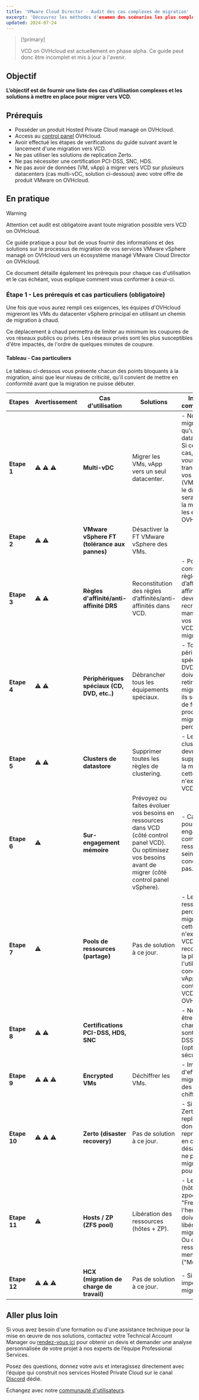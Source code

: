 ```yaml
---
title: 'VMware Cloud Director - Audit des cas complexes de migration'
excerpt: 'Découvrez les méthodes d'examen des scénarios les plus complexes au sein de vos services VMware on OVHcloud dans le but de vous préparer à migrer vers VCD'
updated: 2024-07-24
---
```


<style>
details>summary {
    color:rgb(33, 153, 232) !important;
    cursor: pointer;
}
details>summary::before {
    content:'\25B6';
    padding-right:1ch;
}
details[open]>summary::before {
    content:'\25BC';
}
</style>

> [!primary]
>
> VCD on OVHcloud est actuellement en phase alpha. Ce guide peut donc être incomplet et mis à jour à l'avenir.
>

## Objectif

**L’objectif est de fournir une liste des cas d’utilisation complexes et les solutions à mettre en place pour migrer vers VCD.**

## Prérequis

- Posséder un produit Hosted Private Cloud managé on OVHcloud.
- Access au [control panel](/links/manager) OVHcloud.
- Avoir effectué les étapes de verifications du guide suivant avant le lancement d'une migration vers VCD.
- Ne pas utiliser les solutions de replication Zerto.
- Ne pas nécessiter une certification PCI-DSS, SNC, HDS.
- Ne pas avoir de données (VM, vApp) à migrer vers VCD sur plusieurs datacenters (cas multi-vDC, solution ci-dessous) avec votre offre de produit VMware on OVHcloud.

## En pratique

> [!warning]
>
> Attention cet audit est obligatoire avant toute migration possible vers VCD on OVHcloud.
>

Ce guide pratique a pour but de vous fournir des informations et des solutions sur le processus de migration de vos services VMware vSphere managé on OVHcloud vers un écosystème managé VMware Cloud Director on OVHcloud.

Ce document détaille également les prérequis pour chaque cas d'utilisation et le cas échéant, vous explique comment vous conformer à ceux-ci.

### Étape 1 - Les prérequis et cas particuliers (obligatoire)

Une fois que vous aurez rempli ces exigences, les équipes d'OVHcloud migreront les VMs du datacenter vSphere principal en utilisant un chemin de migration à chaud.

Ce déplacement à chaud permettra de limiter au minimum les coupures de vos réseaux publics ou privés. Les réseaux privés sont les plus susceptibles d'être impactés, de l'ordre de quelques minutes de coupure.

#### Tableau - Cas particuliers

Le tableau ci-dessous vous présente chacun des points bloquants à la migration, ainsi que leur niveau de criticité, qu'il convient de mettre en conformité avant que la migration ne puisse débuter.

| **Etapes**   | **Avertissement** | **Cas d'utilisation**                      | **Solutions**                                                                                                                                                     | **Informations complementaires**                                                                                                                                                                                                        | **Aide et references**                                                                                                                                                                                |
|--------------|-------------------|--------------------------------------------|-------------------------------------------------------------------------------------------------------------------------------------------------------------------|-----------------------------------------------------------------------------------------------------------------------------------------------------------------------------------------------------------------------------------------|-------------------------------------------------------------------------------------------------------------------------------------------------------------------------------------------------------|
| **Etape 1**  | ⚠️ ⚠️ ⚠️          | **Multi-vDC**                              | Migrer les VMs, vApp vers un seul datacenter.                                                                                                                     | - Ne peut être migré que s'il n'a qu'un seul datacenter. <br/> Si ce n’est pas le cas, assurez-vous avant, de transférer toutes vos données (VMs, vApp) dans le datacenter qui sera utilisé pour la migration par les équipes OVHcloud. | [Migration d'une infrastructure vers un nouveau vDC](/pages/hosted_private_cloud/hosted_private_cloud_powered_by_vmware/service-migration-vdc)                                                        |
| **Etape 2**  | ⚠️ ⚠️             | **VMware vSphere FT (tolérance aux pannes)**    | Désactiver la FT VMware vSphere des VMs.                                                                                                                          |                                                                                                                                                                                                                                         | [Tolerance aux pannes VMware](/pages/bare_metal_cloud/managed_bare_metal/vmware_fault_tolerance)                                                                                                      |
| **Etape 3**  | ⚠️ ⚠️             | **Règles d'affinité/anti-affinité DRS**    | Reconstitution des règles d’affinités/anti-affinités dans VCD.                                                                                                    | - Pour être conservé, les règles d’affinité/anti-affinité DRS devront être recrées manuellement par vos soins dans VCD après migration.                                                                                                 | [VMware DRS distributed resource scheduler](/pages/bare_metal_cloud/managed_bare_metal/vmware_drs_distributed_resource_scheduler)                                                                     |
| **Etape 4**  | ⚠️ ⚠️             | **Périphériques spéciaux (CD, DVD, etc..)** | Débrancher tous les équipements spéciaux.                                                                                                                         | - Tous les périphériques spéciaux (CD, DVD, etc.) doivent être retirés avant la migration, sinon ils seront retirés de force par le processus de migration et perdus.                                                                   |                                                                                                                                                                                                       |
| **Etape 5**  | ⚠️ ⚠️             | **Clusters de datastore**                  | Supprimer toutes les règles de clustering.                                                                                                                        | - Les règles de clustering devront être supprimés avant la migration car cette notion n'existe pas côté VCD.                                                                                                                            |                                                                                                                                                                                                       |
| **Etape 6**  | ⚠️                | **Sur-engagement mémoire**                 | Prévoyez ou faites évoluer vos besoins en ressources dans VCD (côté control panel VCD). <br/> Ou optimisez vos besoins avant de migrer (côté control panel vSphere). | - Car vous ne pourrez pas sur-engager (over commit) de ressources au sein de VCD, ce concept n'existe pas.                                                                                                                              | [Modification des ressources de la machine virtuelle](/pages/hosted_private_cloud/hosted_private_cloud_powered_by_vmware/modify_hardware_configuration_of_vm)                                         |
| **Etape 7**  | ⚠️                | **Pools de ressources (partage)**          | Pas de solution à ce jour.                                                                                                                                        | - Les pools de ressources seront perdus après la migration car cette notion n'existe plus côté VCD. Nous recommandons à la place l'utilisation des concepts de vApp au sein du control panel VCD on OVHcloud.                           | [Utilisation de vApps dans le control panel VCD on OVHcloud](https://docs.vmware.com/en/VMware-Cloud-Director/10.6/VMware-Cloud-Director-Tenant-Guide/GUID-AC48FB5E-4ADC-4835-AACE-B949B297A147.html) |
| **Etape 8**  | ⚠️ ⚠️             | **Certifications PCI-DSS, HDS, SNC**       |                                                                                                                                                                   | - Ne peut pas être migré si vos charges de travail sont certifié PCI-DSS, HDS, SNC (options de sécurité).                                                                                                                               |                                                                                                                                                                                                       |
| **Etape 9**  | ⚠️ ⚠️ ⚠️          | **Encrypted VMs**                          | Déchiffrer les VMs.                                                                                                                                               | - Impossible d'effectuer la migration avec des VMs, vApp chiffrées.                                                                                                                                                                     |                                                                                                                                                                                                       |
| **Etape 10** | ⚠️ ⚠️ ⚠️          | **Zerto (disaster recovery)**              | Pas de solution à ce jour.                                                                                                                                        | - Si vous utilisez Zerto (solution de replication de données pour la reprise d'activé en cas de désastre), vous ne pouvez pas migrer vers VCD pour le moment.                                                                           | [Mise en place de Zerto Virtual Replication entre deux centres de données OVHcloud](/pages/hosted_private_cloud/hosted_private_cloud_powered_by_vmware/zerto_virtual_replication_as_a_service)        |
| **Etape 11** | ⚠️                | **Hosts / ZP (ZFS pool)**                  | Libération des ressources (hôtes + ZP).                                                                                                                           | - Les ressources (hôtes + ZP zpool) gratuites "Freespare" et à l'heure "Hourly" doivent être libérées avant la migration. <br/> Ou convertit en ressources mensuelles ("Monthly").                                                      | [Informations de facturation du Hosted Private Cloud](/pages/account_and_service_management/manage_billing_payment_and_services/facturation_private_cloud)                                            |
| **Etape 12** | ⚠️ ⚠️ ⚠️          | **HCX (migration de charge de travail)**   | Pas de solution à ce jour.                                                                                                                                        | - Si tel est le cas, impossible de migrer vers VCD.                                                                                                                                                                                     |                                                                                                                                                                                                       |

## Aller plus loin

Si vous avez besoin d'une formation ou d'une assistance technique pour la mise en œuvre de nos solutions, contactez votre Technical Account Manager ou [rendez-vous ici](/links/professional-services) pour obtenir un devis et demander une analyse personnalisée de votre projet à nos experts de l’équipe Professional Services.

Posez des questions, donnez votre avis et interagissez directement avec l’équipe qui construit nos services Hosted Private Cloud sur le canal [Discord](<https://discord.gg/ovhcloud>) dédié.

Échangez avec notre [communauté d'utilisateurs](/links/community).
